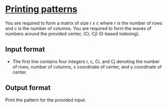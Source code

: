 # [Printing patterns][link]

You are required to form a matrix of size r x c where r is the number of rows and c is the number of columns. You are required to form the waves of numbers around the provided center, (Ci, Cj) (0-based indexing).

## Input format

- The first line contains four integers r, c, Ci, and Cj denoting the number of rows, number of columns, x coordinate of center, and y coordinate of center.

## Output format

Print the pattern for the provided input.

[link]: https://www.hackerearth.com/practice/algorithms/graphs/breadth-first-search/practice-problems/algorithm/waves-b18625d7/
